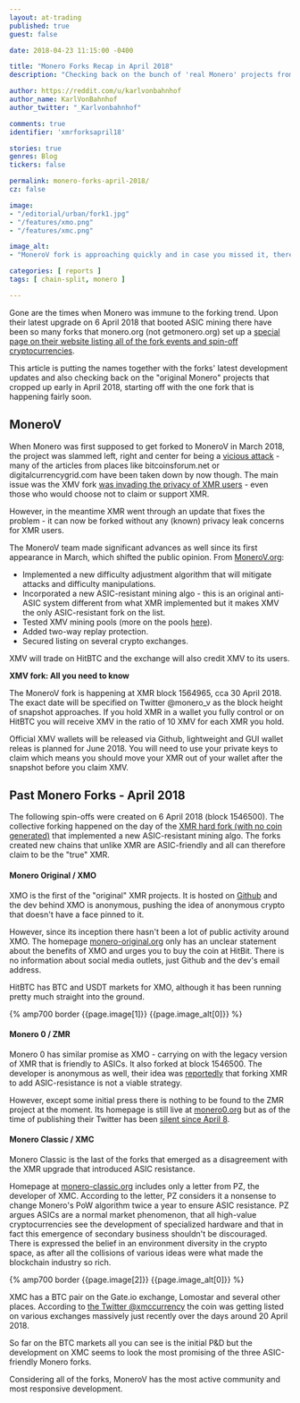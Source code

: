 ```yaml
---
layout: at-trading
published: true
guest: false

date: 2018-04-23 11:15:00 -0400

title: "Monero Forks Recap in April 2018"
description: "Checking back on the bunch of 'real Monero' projects from April '18', plus all you need to know about the MoneroV fork that is coming up."

author: https://reddit.com/u/karlvonbahnhof
author_name: KarlVonBahnhof
author_twitter: "_Karlvonbahnhof"

comments: true
identifier: 'xmrforksapril18'

stories: true
genres: Blog
tickers: false

permalink: monero-forks-april-2018/
cz: false

image:
- "/editorial/urban/fork1.jpg"
- "/features/xmo.png"
- "/features/xmc.png"

image_alt:
- "MoneroV fork is approaching quickly and in case you missed it, there were other forks earlier this month."

categories: [ reports ]
tags: [ chain-split, monero ]

---
```


Gone are the times when Monero was immune to the forking trend. Upon their latest upgrade on 6 April 2018 that booted ASIC mining there have been so many forks that monero.org (not getmonero.org) set up a [special page on their website listing all of the fork events and spin-off cryptocurrencies](https://monero.org/forks/).

This article is putting the names together with the forks' latest development updates and also checking back on the "original Monero" projects that cropped up early in April 2018, starting off with the one fork that is happening fairly soon.

## MoneroV

When Monero was first supposed to get forked to MoneroV in March 2018, the project was slammed left, right and center for being a [vicious attack](https://feedback.coinfoundry.org/communities/1/topics/691-plans-to-support-monerov) - many of the articles from places like bitcoinsforum.net or digitalcurrencygrid.com have been taken down by now though. The main issue was the XMV fork [was invading the privacy of XMR users](https://np.reddit.com/r/Monero/comments/7x297t/careful_with_monero_forks_with_airdrops/du537ij/) - even those who would choose not to claim or support XMR.

However, in the meantime XMR went through an update that fixes the problem - it can now be forked without any (known) privacy leak concerns for XMR users.

The MoneroV team made significant advances as well since its first appearance in March, which shifted the public opinion. From [MoneroV.org](https://monerov.org/fork-date-approaching-updates/):

* Implemented a new difficulty adjustment algorithm that will mitigate attacks and difficulty manipulations.
* Incorporated a new ASIC-resistant mining algo - this is an original anti-ASIC system different from what XMR implemented but it makes XMV the only ASIC-resistant fork on the list.
* Tested XMV mining pools (more on the pools [here](https://monerov.org/faq/)).
* Added two-way replay protection.
* Secured listing on several crypto exchanges.

XMV will trade on HitBTC and the exchange will also credit XMV to its users.

**XMV fork: All you need to know**

The MoneroV fork is happening at XMR block 1564965, cca 30 April 2018. The exact date will be specified on Twitter @monero_v as the block height of snapshot approaches. If you hold XMR in a wallet you fully control or on HitBTC you will receive XMV in the ratio of 10 XMV for each XMR you hold.

Official XMV wallets will be released via Github, lightweight and GUI wallet releas is planned for June 2018. You will need to use your private keys to claim which means you should move your XMR out of your wallet after the snapshot before you claim XMV.

## Past Monero Forks - April 2018

The following spin-offs were created on 6 April 2018 (block 1546500). The collective forking happened on the day of the [XMR hard fork (with no coin generated)](https://monero.org/monero-v7-fork-postponed-to-april-6th/) that implemented a new ASIC-resistant mining algo. The forks created new chains that unlike XMR are ASIC-friendly and all can therefore claim to be the "true" XMR.

#### Monero Original / XMO

XMO is the first of the "original" XMR projects. It is hosted on [Github](https://github.com/XmanXU/monero) and the dev behind XMO is anonymous, pushing the idea of anonymous crypto that doesn't have a face pinned to it.

However, since its inception there hasn't been a lot of public activity around XMO. The homepage [monero-original.org](http://monero-original.org/) only has an unclear statement about the benefits of XMO and urges you to buy the coin at HitBit. There is no information about social media outlets, just Github and the dev's email address.

HitBTC has BTC and USDT markets for XMO, although it has been running pretty much straight into the ground.

 <div>
   {% amp700 border {{page.image[1]}} {{page.image_alt[0]}} %}
 </div>

 <p></p>

#### Monero 0 / ZMR

Monero 0 has similar promise as XMO - carrying on with the legacy version of XMR that is friendly to ASICs. It also forked at block 1546500. The developer is anonymous as well, their idea was [reportedly](https://www.reddit.com/r/Monero/comments/88g3c3/introducing_monero0_the_original_monero/) that forking XMR to add ASIC-resistance is not a viable strategy.

However, except some initial press there is nothing to be found to the ZMR project at the moment. Its homepage is still live at [monero0.org](https://monero0.org/) but as of the time of publishing their Twitter has been [silent since April 8](https://twitter.com/monerozero).

#### Monero Classic / XMC

Monero Classic is the last of the forks that emerged as a disagreement with the XMR upgrade that introduced ASIC resistance.

Homepage at [monero-classic.org](http://monero-classic.org/) includes only a letter from PZ, the developer of XMC. According to the letter, PZ considers it a nonsense to change Monero's PoW algorithm twice a year to ensure ASIC resistance. PZ argues ASICs are a normal market phenomenon, that all high-value cryptocurrencies see the development of specialized hardware and that in fact this emergence of secondary business shouldn't be discouraged. There is expressed the belief in an environment diversity in the crypto space, as after all the collisions of various ideas were what made the blockchain industry so rich.  


<div>
  {% amp700 border {{page.image[2]}} {{page.image_alt[0]}} %}
</div>


XMC has a BTC pair on the Gate.io exchange, Lomostar and several other places. According to [the Twitter @xmccurrency](https://twitter.com/xmccurrency) the coin was getting listed on various exchanges massively just recently over the days around 20 April 2018.

So far on the BTC markets all you can see is the initial P&D but the development on XMC seems to look the most promising of the three ASIC-friendly Monero forks.

Considering all of the forks, MoneroV has the most active community and most responsive development.
